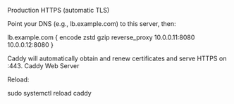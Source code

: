 Production HTTPS (automatic TLS)

Point your DNS (e.g., lb.example.com) to this server, then:

lb.example.com {
	encode zstd gzip
	reverse_proxy 10.0.0.11:8080 10.0.0.12:8080
}


Caddy will automatically obtain and renew certificates and serve HTTPS on :443. 
Caddy Web Server

Reload:

sudo systemctl reload caddy
